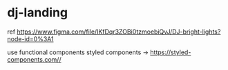 # dj-landing
ref https://www.figma.com/file/IKfDqr3ZOBi0tzmoebiQvJ/DJ-bright-lights?node-id=0%3A1

use functional components
styled components -> https://styled-components.com//
